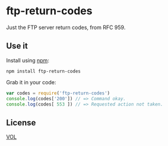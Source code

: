 # ftp-return-codes

Just the FTP server return codes, from RFC 959.

## Use it

Install using [npm](http://npmjs.org):

	npm install ftp-return-codes

Grab it in your code:

```js
var codes = require('ftp-return-codes')
console.log(codes['200']) // => Command okay.
console.log(codes[ 553 ]) // => Requested action not taken.
```

## License

[VOL](http://veryopenlicense.com)

